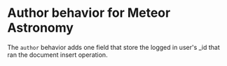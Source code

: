 # Author behavior for Meteor Astronomy

The `author` behavior adds one field that store the logged in user's _id that ran the document insert operation.
